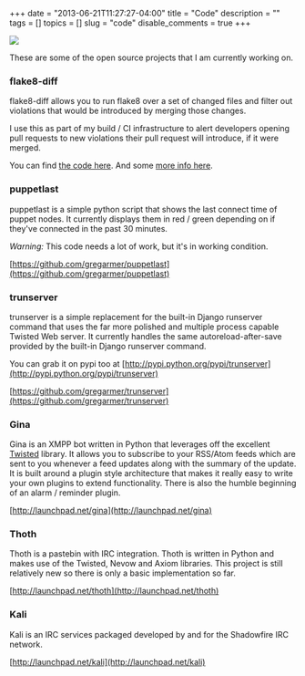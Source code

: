 +++
date        = "2013-06-21T11:27:27-04:00"
title       = "Code"
description = ""
tags        = []
topics      = []
slug        = "code"
disable_comments = true
+++

![](https://media.sigterm.sh/2015/source-code.jpg)

These are some of the open source projects that I am currently working on.

### flake8-diff

flake8-diff allows you to run flake8 over a set of changed files and filter out violations that would be introduced by merging those changes.

I use this as part of my build / CI infrastructure to alert developers opening pull requests to new violations their pull request will introduce, if it were merged.

You can find [the code here](https://github.com/dealertrack/flake8-diff).
And some [more info here](https://sigterm.sh/2015/01/06/announcing-flake8-diff/).

### puppetlast

puppetlast is a simple python script that shows the last connect time of puppet nodes. It currently displays them in red / green depending on if they've connected in the past 30 minutes.

*Warning:* This code needs a lot of work, but it's in working condition.

[https://github.com/gregarmer/puppetlast](https://github.com/gregarmer/puppetlast)

### trunserver

trunserver is a simple replacement for the built-in Django runserver command that uses the far more polished and multiple process capable Twisted Web server. It currently handles the same autoreload-after-save provided by the built-in Django runserver command.

You can grab it on pypi too at
[http://pypi.python.org/pypi/trunserver](http://pypi.python.org/pypi/trunserver)

[https://github.com/gregarmer/trunserver](https://github.com/gregarmer/trunserver)

### Gina

Gina is an XMPP bot written in Python that leverages off the excellent [Twisted](http://twistedmatrix.com/trac) library. It allows you to subscribe to your RSS/Atom feeds which are sent to you whenever a feed updates along with the summary of the update.  It is built around a plugin style architecture that makes it really easy to write your own plugins to extend functionality. There is also the humble beginning of an alarm / reminder plugin.

[http://launchpad.net/gina](http://launchpad.net/gina)

### Thoth

Thoth is a pastebin with IRC integration.   Thoth is written in Python and makes use of the Twisted, Nevow and Axiom libraries. This project is still relatively new so there is only a basic implementation so far.

[http://launchpad.net/thoth](http://launchpad.net/thoth)

### Kali

Kali is an IRC services packaged developed by and for the Shadowfire IRC network.

[http://launchpad.net/kali](http://launchpad.net/kali)
